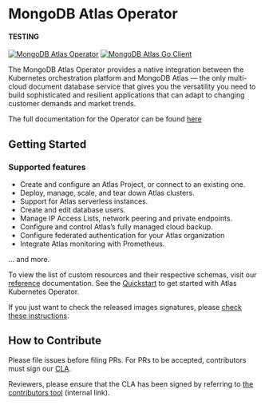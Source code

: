 # MongoDB Atlas Operator

#### TESTING #####


[![MongoDB Atlas Operator](https://github.com/mongodb/mongodb-atlas-kubernetes/workflows/Test/badge.svg)](https://github.com/mongodb/mongodb-atlas-kubernetes/actions/workflows/test.yml?query=branch%3Amain)
[![MongoDB Atlas Go Client](https://img.shields.io/badge/Powered%20by%20-go--client--mongodb--atlas-%2313AA52)](https://github.com/mongodb/go-client-mongodb-atlas)

The MongoDB Atlas Operator provides a native integration between the Kubernetes orchestration platform and MongoDB Atlas
— the only multi-cloud document database service that gives you the versatility you need to build sophisticated and
resilient applications that can adapt to changing customer demands and market trends.

The full documentation for the Operator can be found [here](https://docs.atlas.mongodb.com/atlas-operator/)

## Getting Started

### Supported features

* Create and configure an Atlas Project, or connect to an existing one.
* Deploy, manage, scale, and tear down Atlas clusters.
* Support for Atlas serverless instances.
* Create and edit database users.
* Manage IP Access Lists, network peering and private endpoints.
* Configure and control Atlas’s fully managed cloud backup.
* Configure federated authentication for your Atlas organization
* Integrate Atlas monitoring with Prometheus.

... and more.

To view the list of custom resources and their respective schemas, visit our [reference](https://www.mongodb.com/docs/atlas/operator/stable/custom-resources/) 
documentation. See the [Quickstart](https://www.mongodb.com/docs/atlas/operator/stable/ak8so-quick-start/) to get started
with Atlas Kubernetes Operator.

If you just want to check the released images signatures, please [check these instructions](docs/dev/signed-images.md).

## How to Contribute

Please file issues before filing PRs. For PRs to be accepted, contributors must sign
our [CLA](https://www.mongodb.com/legal/contributor-agreement).

Reviewers, please ensure that the CLA has been signed by referring
to [the contributors tool](https://contributors.corp.mongodb.com/) (internal link).
